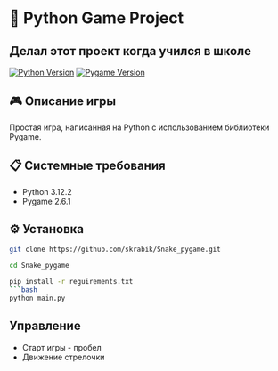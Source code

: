 # 🐍 Python Game Project

## Делал этот проект когда учился в школе

[![Python Version](https://img.shields.io/badge/Python-3.12.2-blue)](https://www.python.org/downloads/release/python-3122/)
[![Pygame Version](https://img.shields.io/badge/Pygame-2.6.1-green)](https://www.pygame.org/news)

## 🎮 Описание игры
Простая игра, написанная на Python с использованием библиотеки Pygame.

## 📋 Системные требования
- Python 3.12.2
- Pygame 2.6.1

## ⚙️ Установка
```bash
git clone https://github.com/skrabik/Snake_pygame.git
```
```bash
cd Snake_pygame
```
```bash
pip install -r reguirements.txt
```bash
python main.py
```

## Управление 

- Старт игры - пробел
- Движение стрелочки
